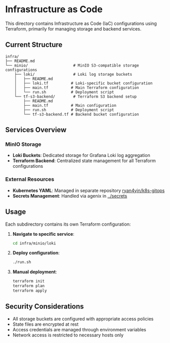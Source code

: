 # Infrastructure as Code

This directory contains Infrastructure as Code (IaC) configurations using Terraform, primarily for
managing storage and backend services.

## Current Structure

```
infra/
├── README.md
└── minio/                    # MinIO S3-compatible storage configurations
    ├── loki/                 # Loki log storage buckets
    │   ├── README.md
    │   ├── loki.tf          # Loki-specific bucket configuration
    │   ├── main.tf          # Main Terraform configuration
    │   └── run.sh           # Deployment script
    └── tf-s3-backend/        # Terraform S3 backend setup
        ├── README.md
        ├── main.tf          # Main configuration
        ├── run.sh           # Deployment script
        └── tf-s3-backend.tf # Backend bucket configuration
```

## Services Overview

### MinIO Storage

- **Loki Buckets**: Dedicated storage for Grafana Loki log aggregation
- **Terraform Backend**: Centralized state management for all Terraform configurations

### External Resources

- **Kubernetes YAML**: Managed in separate repository
  [ryan4yin/k8s-gitops](https://github.com/ryan4yin/k8s-gitops)
- **Secrets Management**: Handled via agenix in [../secrets](../secrets/)

## Usage

Each subdirectory contains its own Terraform configuration:

1. **Navigate to specific service**:

   ```bash
   cd infra/minio/loki
   ```

2. **Deploy configuration**:

   ```bash
   ./run.sh
   ```

3. **Manual deployment**:
   ```bash
   terraform init
   terraform plan
   terraform apply
   ```

## Security Considerations

- All storage buckets are configured with appropriate access policies
- State files are encrypted at rest
- Access credentials are managed through environment variables
- Network access is restricted to necessary hosts only
